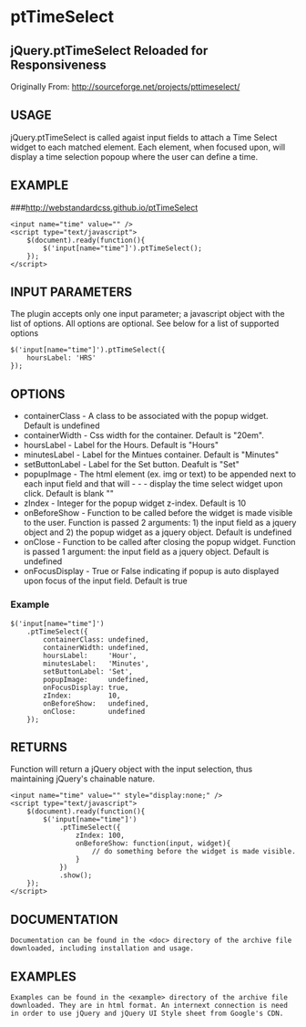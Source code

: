 ptTimeSelect
============

jQuery.ptTimeSelect Reloaded for Responsiveness
------------------------------------------------

Originally From:
http://sourceforge.net/projects/pttimeselect/

USAGE
-----------
jQuery.ptTimeSelect is called agaist input fields to attach a Time Select widget to each matched element. Each element, when focused upon, will display a time selection popoup where the user can define a time.

EXAMPLE
-----------

###http://webstandardcss.github.io/ptTimeSelect

```
<input name="time" value="" />
<script type="text/javascript">
    $(document).ready(function(){
        $('input[name="time"]').ptTimeSelect();
    });
</script>
```
INPUT PARAMETERS
-----------
The plugin accepts only one input parameter; a javascript object with the list of options. All options are optional. See below for a list of supported options
```
$('input[name="time"]').ptTimeSelect({
    hoursLabel: 'HRS'
});
```
OPTIONS
-----------
- containerClass - A class to be associated with the popup widget. Default is undefined
- containerWidth - Css width for the container. Default is "20em".
- hoursLabel - Label for the Hours. Default is "Hours"
- minutesLabel - Label for the Mintues container. Default is "Minutes"
- setButtonLabel - Label for the Set button. Deafult is "Set"
- popupImage - The html element (ex. img or text) to be appended next to each input field and that will - - - display the time select widget upon click. Default is blank ""
- zIndex - Integer for the popup widget z-index. Default is 10
- onBeforeShow - Function to be called before the widget is made visible to the user. Function is passed 2 arguments: 1) the input field as a jquery object and 2) the popup widget as a jquery object. Default is undefined
- onClose - Function to be called after closing the popup widget. Function is passed 1 argument: the input field as a jquery object. Default is undefined
- onFocusDisplay - True or False indicating if popup is auto displayed upon focus of the input field. Default is true

### Example
```
$('input[name="time"]')
    .ptTimeSelect({
        containerClass: undefined,
        containerWidth: undefined,
        hoursLabel:     'Hour',
        minutesLabel:   'Minutes',
        setButtonLabel: 'Set',
        popupImage:     undefined,
        onFocusDisplay: true,
        zIndex:         10,
        onBeforeShow:   undefined,
        onClose:        undefined
    });
```    
RETURNS
-----------
Function will return a jQuery object with the input selection, thus maintaining jQuery's chainable nature.
```
<input name="time" value="" style="display:none;" />
<script type="text/javascript">
    $(document).ready(function(){
        $('input[name="time"]')
            .ptTimeSelect({
                zIndex: 100,
                onBeforeShow: function(input, widget){
                    // do something before the widget is made visible.
                }
            })
            .show();
    });
</script>
```

DOCUMENTATION
-----------
    Documentation can be found in the <doc> directory of the archive file
	downloaded, including installation and usage.
	
		
EXAMPLES
-----------
    Examples can be found in the <example> directory of the archive file
    downloaded. They are in html format. An internext connection is need
    in order to use jQuery and jQuery UI Style sheet from Google's CDN.